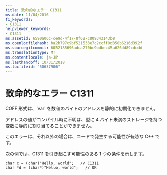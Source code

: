 ```yaml
---
title: 致命的なエラー C1311
ms.date: 11/04/2016
f1_keywords:
- C1311
helpviewer_keywords:
- C1311
ms.assetid: 6590a06c-ce9d-4f17-8f62-c809343143b8
ms.openlocfilehash: ba2b797c9bf521533e7c2ccff8d358b6216d392f
ms.sourcegitcommit: 6052185696adca270bc9bdbec45a626dd89cdcdd
ms.translationtype: MT
ms.contentlocale: ja-JP
ms.lasthandoff: 10/31/2018
ms.locfileid: "50637906"
---
```

# <a name="fatal-error-c1311"></a>致命的なエラー C1311

COFF 形式は、'var' を数値のバイトのアドレスを静的に初期化できません。

アドレスの値がコンパイル時に不明は、型に 4 バイト未満のストレージを持つ変数に静的に割り当てることができません。

このエラーは、それ以外の場合は、コードで発生する可能性が有効な C++ です。

次の例では、C1311 を引き起こす可能性のある 1 つの条件を示します。

```
char c = (char)"Hello, world";   // C1311
char *d = (char*)"Hello, world";   // OK
```